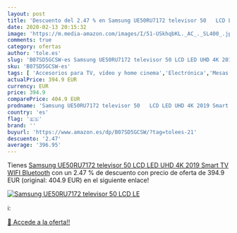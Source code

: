 ```yaml
---
layout: post
title: 'Descuento del 2.47 % en Samsung UE50RU7172 televisor 50   LCD LE'
date: 2020-02-13 20:15:32
image: 'https://m.media-amazon.com/images/I/51-USkhqbKL._AC_._SL400_.jpg'
comments: true
category: ofertas
author: 'tole.es'
slug: 'B07SD5GCSW-es Samsung UE50RU7172 televisor 50 LCD LED UHD 4K 2019 Smart...'
sku: 'B07SD5GCSW-es'
tags: [ 'Accesorios para TV, vídeo y home cinema','Electrónica','Mesas y soportes para TV','Soportes de pared y techo para TV','TV, vídeo y home cinema','Televisores','smart','televisor','tv', ]
actualPrice: 394.9 EUR
currency: EUR
price: 394.9
comparePrice: 404.9 EUR
prodname: 'Samsung UE50RU7172 televisor 50   LCD LED UHD 4K 2019 Smart TV WIFI Bluetooth'
country: 'es'
flag: '🇪🇸'
brand: ''
buyurl: 'https://www.amazon.es/dp/B07SD5GCSW/?tag=tolees-21'
descuento: '2.47'
average: '396.95'
---
```


Tienes [Samsung UE50RU7172 televisor 50   LCD LED UHD 4K 2019 Smart TV WIFI Bluetooth](https://www.amazon.es/dp/B07SD5GCSW/?tag=tolees-21) con un 2.47 % de descuento con precio de oferta de 394.9 EUR (original: 404.9 EUR) en el siguiente enlace!

[![Samsung UE50RU7172 televisor 50   LCD LE](https://m.media-amazon.com/images/I/51-USkhqbKL._AC_._SL400_.jpg)](https://www.amazon.es/dp/B07SD5GCSW/?tag=tolees-21)

ℹ️:


[🛒 Accede a la oferta!!](https://www.amazon.es/dp/B07SD5GCSW/?tag=tolees-21)
